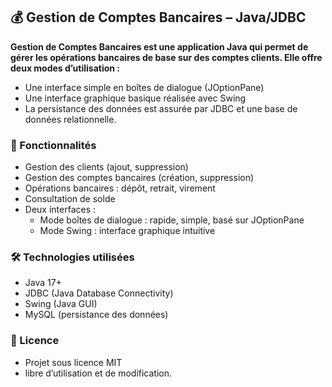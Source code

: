 ## 💰 Gestion de Comptes Bancaires – Java/JDBC
**Gestion de Comptes Bancaires est une application Java qui permet de gérer les opérations bancaires de base sur des comptes clients.
Elle offre deux modes d’utilisation :**

- Une interface simple en boîtes de dialogue (JOptionPane)
- Une interface graphique basique réalisée avec Swing
- La persistance des données est assurée par JDBC et une base de données relationnelle.

### 🚀 Fonctionnalités
- Gestion des clients (ajout, suppression)
- Gestion des comptes bancaires (création, suppression)
- Opérations bancaires : dépôt, retrait, virement
- Consultation de solde
- Deux interfaces :
  - Mode boîtes de dialogue : rapide, simple, basé sur JOptionPane
  - Mode Swing : interface graphique intuitive

### 🛠 Technologies utilisées
- Java 17+
- JDBC (Java Database Connectivity)
- Swing (Java GUI)
- MySQL (persistance des données)

### 📄 Licence
- Projet sous licence MIT
- libre d’utilisation et de modification.
